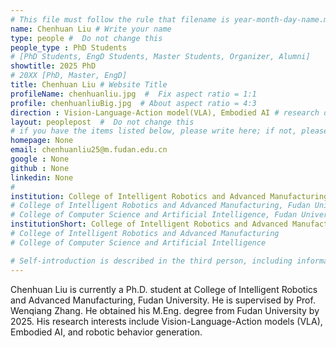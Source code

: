 ```yaml
---
# This file must follow the rule that filename is year-month-day-name.md .
name: Chenhuan Liu # Write your name
type: people #  Do not change this
people_type : PhD Students
# [PhD Students, EngD Students, Master Students, Organizer, Alumni]
showtitle: 2025 PhD
# 20XX [PhD, Master, EngD]
title: Chenhuan Liu # Website Title
profileName: chenhuanliu.jpg  #  Fix aspect ratio = 1:1  
profile: chenhuanliuBig.jpg  # About aspect ratio = 4:3
direction : Vision-Language-Action model(VLA), Embodied AI # research direction
layout: peoplepost  #  Do not change this
# if you have the items listed below, please write here; if not, please write None.
homepage: None
email: chenhuanliu25@m.fudan.edu.cn
google : None
github : None
linkedin: None
# 
institution: College of Intelligent Robotics and Advanced Manufacturing, Fudan University
# College of Intelligent Robotics and Advanced Manufacturing, Fudan University
# College of Computer Science and Artificial Intelligence, Fudan University
institutionShort: College of Intelligent Robotics and Advanced Manufacturing
# College of Intelligent Robotics and Advanced Manufacturing
# College of Computer Science and Artificial Intelligence

# Self-introduction is described in the third person, including information such as educational experience(B/M/P), graduation career development 
---
```


Chenhuan Liu is currently a Ph.D. student at College of Intelligent Robotics and Advanced Manufacturing, Fudan University. He is supervised by Prof. Wenqiang Zhang. He obtained his M.Eng. degree from Fudan University by 2025. His research interests include Vision-Language-Action models (VLA), Embodied AI, and robotic behavior generation.



 


